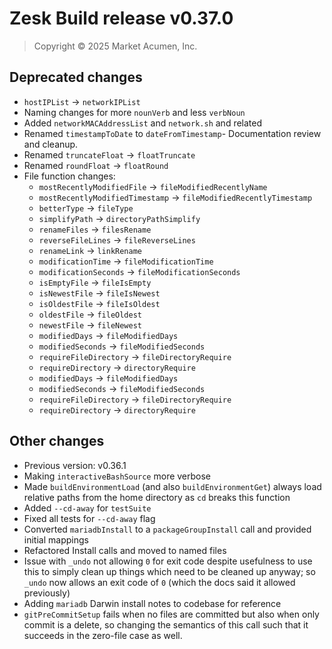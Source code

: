 # Zesk Build release v0.37.0

> Copyright &copy; 2025 Market Acumen, Inc.

## Deprecated changes

- `hostIPList` -> `networkIPList`
- Naming changes for more `nounVerb` and less `verbNoun`
- Added `networkMACAddressList` and `network.sh` and related
- Renamed `timestampToDate` to `dateFromTimestamp`- Documentation review and cleanup.
- Renamed `truncateFloat` -> `floatTruncate`
- Renamed `roundFloat` -> `floatRound`
- File function changes:
    - `mostRecentlyModifiedFile` -> `fileModifiedRecentlyName`
    - `mostRecentlyModifiedTimestamp` -> `fileModifiedRecentlyTimestamp`
    - `betterType` -> `fileType`
    - `simplifyPath` -> `directoryPathSimplify`
    - `renameFiles` -> `filesRename`
    - `reverseFileLines` -> `fileReverseLines`
    - `renameLink` -> `linkRename`
    - `modificationTime` -> `fileModificationTime`
    - `modificationSeconds` -> `fileModificationSeconds`
    - `isEmptyFile` -> `fileIsEmpty`
    - `isNewestFile` -> `fileIsNewest`
    - `isOldestFile` -> `fileIsOldest`
    - `oldestFile` -> `fileOldest`
    - `newestFile` -> `fileNewest`
    - `modifiedDays` -> `fileModifiedDays`
    - `modifiedSeconds` -> `fileModifiedSeconds`
    - `requireFileDirectory` -> `fileDirectoryRequire`
    - `requireDirectory` -> `directoryRequire`
    - `modifiedDays` -> `fileModifiedDays`
    - `modifiedSeconds` -> `fileModifiedSeconds`
    - `requireFileDirectory` -> `fileDirectoryRequire`
    - `requireDirectory` -> `directoryRequire`

## Other changes

- Previous version: v0.36.1
- Making `interactiveBashSource` more verbose
- Made `buildEnvironmentLoad` (and also `buildEnvironmentGet`) always load relative paths from the home directory as
  `cd` breaks this function
- Added `--cd-away` for `testSuite`
- Fixed all tests for `--cd-away` flag
- Converted `mariadbInstall` to a `packageGroupInstall` call and provided initial mappings
- Refactored Install calls and moved to named files
- Issue with `_undo` not allowing `0` for exit code despite usefulness to use this to simply clean up things which need
  to be cleaned up anyway; so `_undo` now allows an exit code of `0` (which the docs said it allowed previously)
- Adding `mariadb` Darwin install notes to codebase for reference
- `gitPreCommitSetup` fails when no files are committed but also when only commit is a delete, so changing the semantics of this call such that it succeeds in the zero-file case as well.
